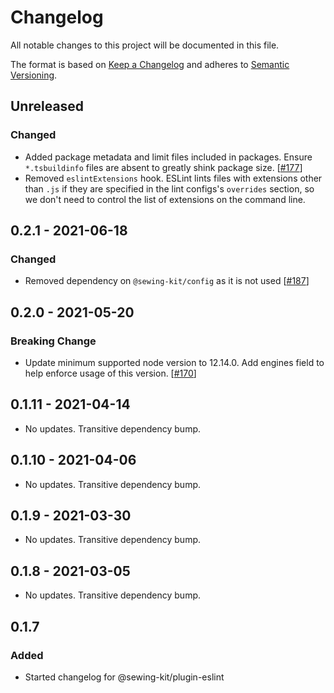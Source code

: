 # Changelog

All notable changes to this project will be documented in this file.

The format is based on [Keep a Changelog](http://keepachangelog.com/en/1.0.0/)
and adheres to [Semantic Versioning](http://semver.org/spec/v2.0.0.html).

## Unreleased

### Changed

- Added package metadata and limit files included in packages. Ensure `*.tsbuildinfo` files are absent to greatly shink package size. [[#177](https://github.com/Shopify/sewing-kit-next/pull/177)]
- Removed `eslintExtensions` hook. ESLint lints files with extensions other than `.js` if they are specified in the lint configs's `overrides` section, so we don't need to control the list of extensions on the command line.

## 0.2.1 - 2021-06-18

### Changed

- Removed dependency on `@sewing-kit/config` as it is not used [[#187](https://github.com/Shopify/sewing-kit-next/pull/187)]

## 0.2.0 - 2021-05-20

### Breaking Change

- Update minimum supported node version to 12.14.0. Add engines field to help enforce usage of this version. [[#170](https://github.com/Shopify/sewing-kit-next/pull/170)]

## 0.1.11 - 2021-04-14

- No updates. Transitive dependency bump.

## 0.1.10 - 2021-04-06

- No updates. Transitive dependency bump.

## 0.1.9 - 2021-03-30

- No updates. Transitive dependency bump.

## 0.1.8 - 2021-03-05

- No updates. Transitive dependency bump.

## 0.1.7

### Added

- Started changelog for @sewing-kit/plugin-eslint
